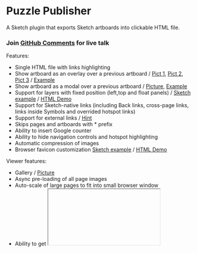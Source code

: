 # Puzzle Publisher

A Sketch plugin that exports Sketch artboards into clickable HTML file. 

### Join [GitHub Comments](https://github.com/ingrammicro/puzzle-publisher/discussions) for live talk ###

Features:
- Single HTML file with links highlighting
- Show artboard as an overlay over a previous artboard / [Pict 1](https://raw.githubusercontent.com/ingrammicro/puzzle-publisher/master/examples/FixedLayers/Overlay1.png), [Pict 2](https://raw.githubusercontent.com/ingrammicro/puzzle-publisher/master/examples/FixedLayers/Overlay2.png), [Pict 3](https://raw.githubusercontent.com/ingrammicro/puzzle-publisher/master/examples/FixedLayers/Overlay3.png) / [Example](https://github.com/ingrammicro/puzzle-publisher/tree/master/examples/FixedLayers)
- Show artboard as a modal over a previous artboard  / [Picture](https://github.com/ingrammicro/puzzle-publisher/raw/master/examples/Pictures/Link-ModalArtboard.png), [Example](https://github.com/ingrammicro/puzzle-publisher/raw/master/examples/Link-ModalArtboard.sketch)
- Support for layers with fixed position (left,top and float panels) / [Sketch example](https://github.com/ingrammicro/puzzle-publisher/tree/master/examples/FixedLayers) / [HTML Demo](https://ingrammicro.github.io/puzzle-publisher/FixedLayers)
- Support for Sketch-native links (including Back links, cross-page links, links inside Symbols and overrided hotspot links)
- Support for external links / [Hint](https://github.com/ingrammicro/puzzle-publisher/blob/master/Hints.md#hint2)
- Skips pages and artboards with * prefix 
- Ability to insert Google counter
- Ability to hide navigation controls and hotspot highlighting
- Automatic compression of images
- Browser favicon customization [Sketch example](https://github.com/ingrammicro/puzzle-publisher/tree/master/examples/Favicon) / [HTML Demo](https://ingrammicro.github.io/puzzle-publisher/Favicon)

Viewer features:
- Gallery / [Picture](https://github.com/ingrammicro/puzzle-publisher/raw/master/examples/Pictures/Gallery.png)
- Async pre-loading of all page images
- Auto-scale of large pages to fit into small browser window
- Ability to get <iframe> code to embed you prototypes into external web pages (with special UI) or get lightweight code with just <a href...><img...></a/>
- Page layout viewer (if it was enabled for a page)

Publisher features:
- Increasing of version counter and injecting it into HTML
- Publishing to external site by SFTP
- Publishing to Miro whiteboards
- Announce new version changes in Telegram channel

Run from command line:
- Export HTML from command line / [Hint](https://github.com/ingrammicro/puzzle-publisher/blob/master/Hints.md#hint4)

[Change Log](https://github.com/ingrammicro/puzzle-publisher/blob/master/CHANGELOG.md)

Please send your feedback and requests to max@bazarov.ru

## Screenshots
Commands:

<img width="20%" src="https://raw.githubusercontent.com/ingrammicro/puzzle-publisher/master/examples/Pictures/Menu.png"/><img width="40%" src="https://raw.githubusercontent.com/ingrammicro/puzzle-publisher/master/examples/Pictures/Export-Dialog.png"/><img width="40%" src="https://github.com/ingrammicro/puzzle-publisher/blob/master/examples/Pictures/Publish-Dialog.png?raw=true"/>

Settings: 

<img width="40%" src="https://raw.githubusercontent.com/ingrammicro/puzzle-publisher/master/examples/Pictures/Layer-Dialog.png"/><img width="40%" src="https://raw.githubusercontent.com/ingrammicro/puzzle-publisher/master/examples/Pictures/Artboard-Dialog1.png"/><img width="40%" src="https://raw.githubusercontent.com/ingrammicro/puzzle-publisher/master/examples/Pictures/Artboard-Dialog2.png"/><img width="40%" src="https://raw.githubusercontent.com/ingrammicro/puzzle-publisher/master/examples/Pictures/Document-Dialog.png"/><img width="40%" src="https://raw.githubusercontent.com/ingrammicro/puzzle-publisher/master/examples/Pictures/Plugin-Dialog.png"/>

## Installation

To install, [download the zip file](https://github.com/ingrammicro/puzzle-publisher/raw/master/PuzzlePublisher.sketchplugin.zip) and double-click on `PuzzlePublisher.sketchplugin`. The commands will show up under `Plugins > Puzzle Publisher`. 

## Usage

You can use Sketch-native links or add links to external sites. When you're finished adding these you can generate a HTML website of the all document pages by selecting `Export to HTML`. The generated files can then be uploaded to a server so you can show it to your clients. 

### Retina Images
 
By default it will show 2x images for high pixel density screens. To turn this off uncheck `Export retina images` in Settings and re-export the page.

### Special magic string in layer name
- @MainBackground@: a shape layer background color will be used as a default color for browser pages
- @SiteIcon@: an image layer will be rendered as site icon for mockups
- @Redirect@: a link from a marked hostpot will be used to show a page under an overlay ([example](https://github.com/ingrammicro/puzzle-publisher/tree/master/tests/12.2.0))
- "images/": if a symbol name starts from **images/** string then Element Inspector will not show symbol childs. It can be useful to inform developers about used image name
